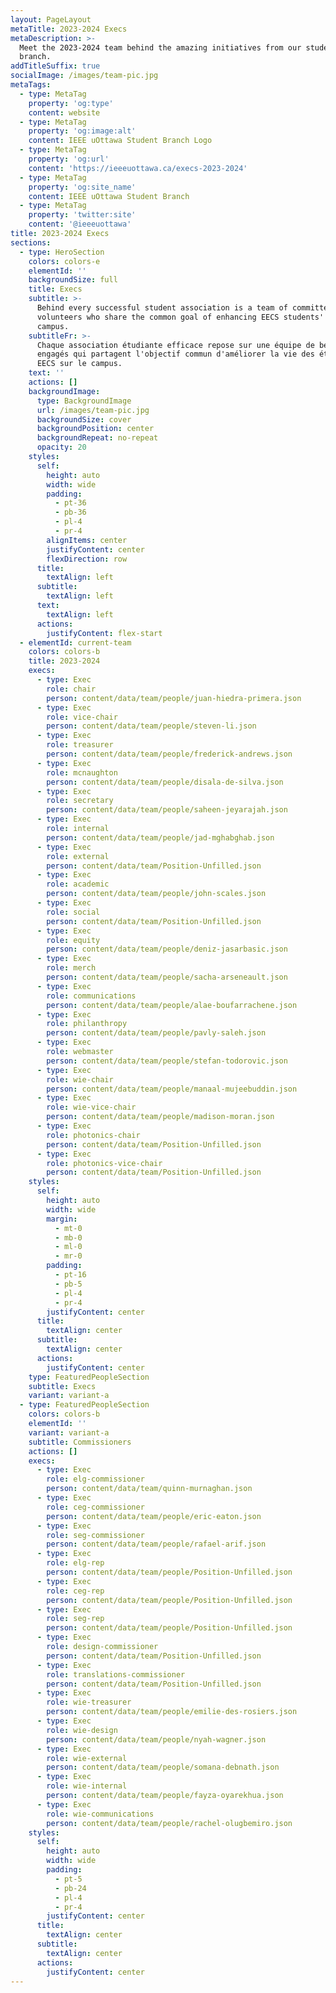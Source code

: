 ```yaml
---
layout: PageLayout
metaTitle: 2023-2024 Execs
metaDescription: >-
  Meet the 2023-2024 team behind the amazing initiatives from our student
  branch.
addTitleSuffix: true
socialImage: /images/team-pic.jpg
metaTags:
  - type: MetaTag
    property: 'og:type'
    content: website
  - type: MetaTag
    property: 'og:image:alt'
    content: IEEE uOttawa Student Branch Logo
  - type: MetaTag
    property: 'og:url'
    content: 'https://ieeeuottawa.ca/execs-2023-2024'
  - type: MetaTag
    property: 'og:site_name'
    content: IEEE uOttawa Student Branch
  - type: MetaTag
    property: 'twitter:site'
    content: '@ieeeuottawa'
title: 2023-2024 Execs
sections:
  - type: HeroSection
    colors: colors-e
    elementId: ''
    backgroundSize: full
    title: Execs
    subtitle: >-
      Behind every successful student association is a team of committed
      volunteers who share the common goal of enhancing EECS students' life on
      campus.
    subtitleFr: >-
      Chaque association étudiante efficace repose sur une équipe de bénévoles
      engagés qui partagent l'objectif commun d'améliorer la vie des étudiants
      EECS sur le campus.
    text: ''
    actions: []
    backgroundImage:
      type: BackgroundImage
      url: /images/team-pic.jpg
      backgroundSize: cover
      backgroundPosition: center
      backgroundRepeat: no-repeat
      opacity: 20
    styles:
      self:
        height: auto
        width: wide
        padding:
          - pt-36
          - pb-36
          - pl-4
          - pr-4
        alignItems: center
        justifyContent: center
        flexDirection: row
      title:
        textAlign: left
      subtitle:
        textAlign: left
      text:
        textAlign: left
      actions:
        justifyContent: flex-start
  - elementId: current-team
    colors: colors-b
    title: 2023-2024
    execs:
      - type: Exec
        role: chair
        person: content/data/team/people/juan-hiedra-primera.json
      - type: Exec
        role: vice-chair
        person: content/data/team/people/steven-li.json
      - type: Exec
        role: treasurer
        person: content/data/team/people/frederick-andrews.json
      - type: Exec
        role: mcnaughton
        person: content/data/team/people/disala-de-silva.json
      - type: Exec
        role: secretary
        person: content/data/team/people/saheen-jeyarajah.json
      - type: Exec
        role: internal
        person: content/data/team/people/jad-mghabghab.json
      - type: Exec
        role: external
        person: content/data/team/Position-Unfilled.json
      - type: Exec
        role: academic
        person: content/data/team/people/john-scales.json
      - type: Exec
        role: social
        person: content/data/team/Position-Unfilled.json
      - type: Exec
        role: equity
        person: content/data/team/people/deniz-jasarbasic.json
      - type: Exec
        role: merch
        person: content/data/team/people/sacha-arseneault.json
      - type: Exec
        role: communications
        person: content/data/team/people/alae-boufarrachene.json
      - type: Exec
        role: philanthropy
        person: content/data/team/people/pavly-saleh.json
      - type: Exec
        role: webmaster
        person: content/data/team/people/stefan-todorovic.json
      - type: Exec
        role: wie-chair
        person: content/data/team/people/manaal-mujeebuddin.json
      - type: Exec
        role: wie-vice-chair
        person: content/data/team/people/madison-moran.json
      - type: Exec
        role: photonics-chair
        person: content/data/team/Position-Unfilled.json
      - type: Exec
        role: photonics-vice-chair
        person: content/data/team/Position-Unfilled.json
    styles:
      self:
        height: auto
        width: wide
        margin:
          - mt-0
          - mb-0
          - ml-0
          - mr-0
        padding:
          - pt-16
          - pb-5
          - pl-4
          - pr-4
        justifyContent: center
      title:
        textAlign: center
      subtitle:
        textAlign: center
      actions:
        justifyContent: center
    type: FeaturedPeopleSection
    subtitle: Execs
    variant: variant-a
  - type: FeaturedPeopleSection
    colors: colors-b
    elementId: ''
    variant: variant-a
    subtitle: Commissioners
    actions: []
    execs:
      - type: Exec
        role: elg-commissioner
        person: content/data/team/quinn-murnaghan.json
      - type: Exec
        role: ceg-commissioner
        person: content/data/team/people/eric-eaton.json
      - type: Exec
        role: seg-commissioner
        person: content/data/team/people/rafael-arif.json
      - type: Exec
        role: elg-rep
        person: content/data/team/people/Position-Unfilled.json
      - type: Exec
        role: ceg-rep
        person: content/data/team/people/Position-Unfilled.json
      - type: Exec
        role: seg-rep
        person: content/data/team/people/Position-Unfilled.json
      - type: Exec
        role: design-commissioner
        person: content/data/team/Position-Unfilled.json
      - type: Exec
        role: translations-commissioner
        person: content/data/team/Position-Unfilled.json
      - type: Exec
        role: wie-treasurer
        person: content/data/team/people/emilie-des-rosiers.json
      - type: Exec
        role: wie-design
        person: content/data/team/people/nyah-wagner.json
      - type: Exec
        role: wie-external
        person: content/data/team/people/somana-debnath.json
      - type: Exec
        role: wie-internal
        person: content/data/team/people/fayza-oyarekhua.json
      - type: Exec
        role: wie-communications
        person: content/data/team/people/rachel-olugbemiro.json
    styles:
      self:
        height: auto
        width: wide
        padding:
          - pt-5
          - pb-24
          - pl-4
          - pr-4
        justifyContent: center
      title:
        textAlign: center
      subtitle:
        textAlign: center
      actions:
        justifyContent: center
---
```

